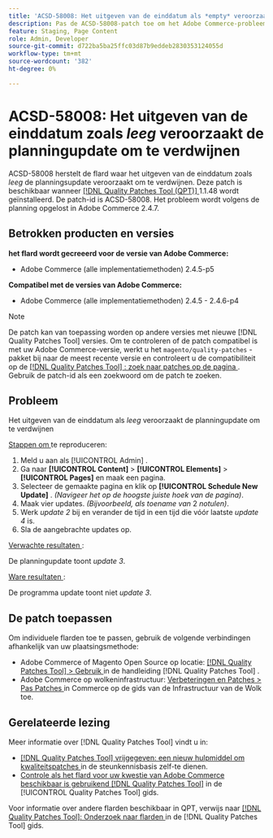 ```yaml
---
title: 'ACSD-58008: Het uitgeven van de einddatum als *empty* veroorzaakt de programmaupdate om te verdwijnen'
description: Pas de ACSD-58008-patch toe om het Adobe Commerce-probleem te verhelpen, waarbij het bewerken van de einddatum als *empty* ertoe leidt dat de update van het schema verdwijnt.
feature: Staging, Page Content
role: Admin, Developer
source-git-commit: d722ba5ba25ffc03d87b9eddeb2830353124055d
workflow-type: tm+mt
source-wordcount: '382'
ht-degree: 0%

---
```


# ACSD-58008: Het uitgeven van de einddatum zoals *leeg* veroorzaakt de planningupdate om te verdwijnen

ACSD-58008 herstelt de flard waar het uitgeven van de einddatum zoals *leeg* de planningsupdate veroorzaakt om te verdwijnen. Deze patch is beschikbaar wanneer [[!DNL Quality Patches Tool (QPT)] ](https://experienceleague.adobe.com/en/docs/commerce-knowledge-base/kb/announcements/commerce-announcements/magento-quality-patches-released-new-tool-to-self-serve-quality-patches) 1.1.48 wordt geïnstalleerd. De patch-id is ACSD-58008. Het probleem wordt volgens de planning opgelost in Adobe Commerce 2.4.7.

## Betrokken producten en versies

**het flard wordt gecreeerd voor de versie van Adobe Commerce:**

* Adobe Commerce (alle implementatiemethoden) 2.4.5-p5

**Compatibel met de versies van Adobe Commerce:**

* Adobe Commerce (alle implementatiemethoden) 2.4.5 - 2.4.6-p4

>[!NOTE]
>
>De patch kan van toepassing worden op andere versies met nieuwe [!DNL Quality Patches Tool] versies. Om te controleren of de patch compatibel is met uw Adobe Commerce-versie, werkt u het `magento/quality-patches` -pakket bij naar de meest recente versie en controleert u de compatibiliteit op de [[!DNL Quality Patches Tool] : zoek naar patches op de pagina ](https://experienceleague.adobe.com/tools/commerce-quality-patches/index.html) . Gebruik de patch-id als een zoekwoord om de patch te zoeken.

## Probleem

Het uitgeven van de einddatum als *leeg* veroorzaakt de planningupdate om te verdwijnen

<u> Stappen om </u> te reproduceren:

1. Meld u aan als [!UICONTROL Admin] .
1. Ga naar **[!UICONTROL Content]** > **[!UICONTROL Elements]** > **[!UICONTROL Pages]** en maak een pagina.
1. Selecteer de gemaakte pagina en klik op **[!UICONTROL Schedule New Update]** . *(Navigeer het op de hoogste juiste hoek van de pagina)*.
1. Maak vier updates. *(Bijvoorbeeld, als toename van* 2 *notulen)*.
1. Werk *update 2* bij en verander de tijd in een tijd die vóór laatste *update 4* is.
1. Sla de aangebrachte updates op.

<u> Verwachte resultaten </u>:

De planningupdate toont *update 3*.

<u> Ware resultaten </u>:

De programma update toont niet *update 3*.

## De patch toepassen

Om individuele flarden toe te passen, gebruik de volgende verbindingen afhankelijk van uw plaatsingsmethode:

* Adobe Commerce of Magento Open Source op locatie: [[!DNL Quality Patches Tool]  > Gebruik ](https://experienceleague.adobe.com/docs/commerce-operations/tools/quality-patches-tool/usage.html) in de handleiding [!DNL Quality Patches Tool] .
* Adobe Commerce op wolkeninfrastructuur: [ Verbeteringen en Patches > Pas Patches ](https://experienceleague.adobe.com/docs/commerce-cloud-service/user-guide/develop/upgrade/apply-patches.html) in Commerce op de gids van de Infrastructuur van de Wolk toe.

## Gerelateerde lezing

Meer informatie over [!DNL Quality Patches Tool] vindt u in:

* [[!DNL Quality Patches Tool]  vrijgegeven: een nieuw hulpmiddel om kwaliteitspatches ](https://experienceleague.adobe.com/en/docs/commerce-knowledge-base/kb/announcements/commerce-announcements/magento-quality-patches-released-new-tool-to-self-serve-quality-patches) in de steunkennisbasis zelf-te dienen.
* [ Controle als het flard voor uw kwestie van Adobe Commerce beschikbaar is gebruikend  [!DNL Quality Patches Tool]](/help/tools/quality-patches-tool/patches-available-in-qpt/check-patch-for-magento-issue-with-magento-quality-patches.md) in de [!UICONTROL Quality Patches Tool] gids.


Voor informatie over andere flarden beschikbaar in QPT, verwijs naar [[!DNL Quality Patches Tool]: Onderzoek naar flarden ](https://experienceleague.adobe.com/tools/commerce-quality-patches/index.html) in de [!DNL Quality Patches Tool] gids.
